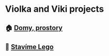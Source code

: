 # Violka and Viki projects

## 🏠 [Domy, prostory](./arch/README.md)

## 🧱 [Stavíme Lego](./brick/README.md)




